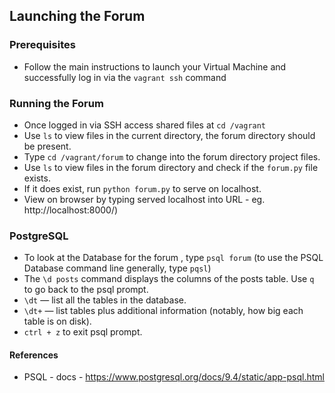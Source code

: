 ## Launching the Forum

### Prerequisites
* Follow the main instructions to launch your Virtual Machine and successfully log in via the `vagrant ssh` command

### Running the Forum
* Once logged in via SSH access shared files at `cd /vagrant`
* Use `ls` to view files in the current directory, the forum directory should be present.
* Type `cd /vagrant/forum` to change into the forum directory project files.
* Use `ls` to view files in the forum directory and check if the `forum.py` file exists.
* If it does exist, run `python forum.py` to serve on localhost.
* View on browser by typing served localhost into URL - eg. http://localhost:8000/)

### PostgreSQL
* To look at the Database for the forum , type `psql forum` (to use the PSQL Database command line generally, type `pqsl`)
* The `\d posts` command displays the columns of the posts table. Use `q` to go back to the psql prompt.
* `\dt` — list all the tables in the database.
* `\dt+` — list tables plus additional information (notably, how big each table is on disk).
* `ctrl + z` to exit psql prompt.


#### References
* PSQL - docs - https://www.postgresql.org/docs/9.4/static/app-psql.html
